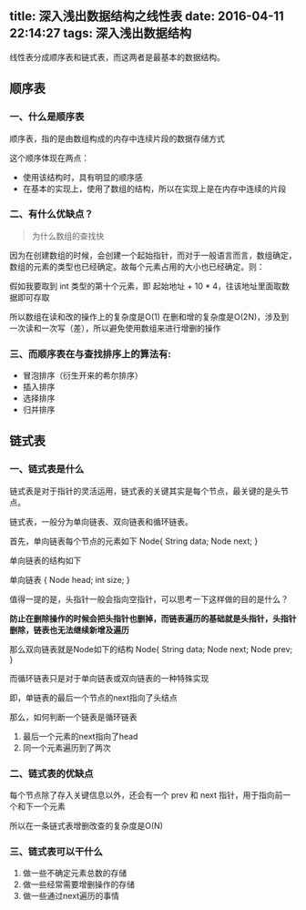 title: 深入浅出数据结构之线性表
date: 2016-04-11 22:14:27
tags: 深入浅出数据结构
---

线性表分成顺序表和链式表，而这两者是最基本的数据结构。

## 顺序表
### 一、什么是顺序表

顺序表，指的是由数组构成的内存中连续片段的数据存储方式
<!--more-->

这个顺序体现在两点：

* 使用该结构时，具有明显的顺序感
* 在基本的实现上，使用了数组的结构，所以在实现上是在内存中连续的片段

### 二、有什么优缺点？

> 为什么数组的查找快

因为在创建数组的时候，会创建一个起始指针，而对于一般语言而言，数组确定，数组的元素的类型也已经确定。故每个元素占用的大小也已经确定。则：

假如我要取到 int 类型的第十个元素，即 起始地址 + 10 * 4，往该地址里面取数据即可存取

所以数组在读和改的操作上的复杂度是O(1)
在删和增的复杂度是O(2N)，涉及到一次读和一次写（差），所以避免使用数组来进行增删的操作

### 三、而顺序表在与查找排序上的算法有:

* 冒泡排序（衍生开来的希尔排序）
* 插入排序
* 选择排序
* 归并排序


## 链式表
 
### 一、链式表是什么

链式表是对于指针的灵活运用，链式表的关键其实是每个节点，最关键的是头节点。

链式表，一般分为单向链表、双向链表和循环链表。

首先，单向链表每个节点的元素如下
Node{
    String data;
    Node next;
}

单向链表的结构如下

单向链表 {
    Node head;
    int size;
}

值得一提的是，头指针一般会指向空指针，可以思考一下这样做的目的是什么？

<strong>防止在删除操作的时候会把头指针也删掉，而链表遍历的基础就是头指针，头指针删除，链表也无法继续新增及遍历</strong>

那么双向链表就是Node如下的结构
Node{
    String data;
    Node next;
    Node prev;
}

而循环链表只是对于单向链表或双向链表的一种特殊实现

即，单链表的最后一个节点的next指向了头结点

那么，如何判断一个链表是循环链表
1. 最后一个元素的next指向了head
2. 同一个元素遍历到了两次

### 二、链式表的优缺点

每个节点除了存入关键信息以外，还会有一个 prev 和 next 指针，用于指向前一个和下一个元素

所以在一条链式表增删改查的复杂度是O(N)
 
### 三、链式表可以干什么
1. 做一些不确定元素总数的存储
2. 做一些经常需要增删操作的存储
3. 做一些通过next遍历的事情